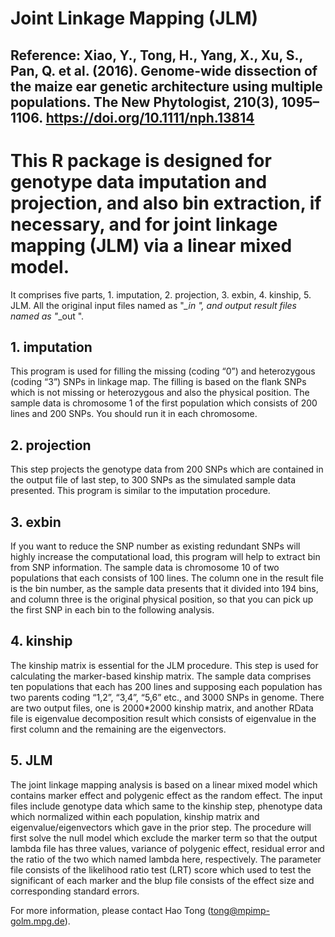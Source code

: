 # Joint Linkage Mapping (JLM)

## Reference: Xiao, Y., Tong, H., Yang, X., Xu, S., Pan, Q. et al. (2016). Genome-wide dissection of the maize ear genetic architecture using multiple populations. The New Phytologist, 210(3), 1095–1106. https://doi.org/10.1111/nph.13814

# This R package is designed for genotype data imputation and projection, and also bin extraction, if necessary, and for joint linkage mapping (JLM) via a linear mixed model.

It comprises five parts, 1. imputation, 2. projection, 3. exbin, 4. kinship, 5. JLM.
All the original input files named as "*_in ", and output result files named as "*_out ".

## 1. imputation
This program is used for filling the missing (coding “0”) and heterozygous (coding “3”) SNPs in linkage map. The filling is based on the flank SNPs which is not missing or heterozygous and also the physical position. The sample data is chromosome 1 of the first population which consists of 200 lines and 200 SNPs. You should run it in each chromosome.

## 2. projection
This step projects the genotype data from 200 SNPs which are contained in the output file of last step, to 300 SNPs as the simulated sample data presented. This program is similar to the imputation procedure.

## 3. exbin
If you want to reduce the SNP number as existing redundant SNPs will highly increase the computational load, this program will help to extract bin from SNP information. The sample data is chromosome 10 of two populations that each consists of 100 lines. The column one in the result file is the bin number, as the sample data presents that it divided into 194 bins, and column three is the original physical position, so that you can pick up the first SNP in each bin to the following analysis.

## 4. kinship
The kinship matrix is essential for the JLM procedure. This step is used for calculating the marker-based kinship matrix. The sample data comprises ten populations that each has 200 lines and supposing each population has two parents coding “1,2”, “3,4”, “5,6” etc., and 3000 SNPs in genome. There are two output files, one is 2000*2000 kinship matrix, and another RData file is eigenvalue decomposition result which consists of eigenvalue in the first column and the remaining are the eigenvectors. 

## 5. JLM
The joint linkage mapping analysis is based on a linear mixed model which contains marker effect and polygenic effect as the random effect. The input files include genotype data which same to the kinship step, phenotype data which normalized within each population, kinship matrix and eigenvalue/eigenvectors which gave in the prior step. The procedure will first solve the null model which exclude the marker term so that the output lambda file has three values, variance of polygenic effect, residual error and the ratio of the two which named lambda here, respectively. The parameter file consists of the likelihood ratio test (LRT) score which used to test the significant of each marker and the blup file consists of the effect size and corresponding standard errors.

For more information, please contact Hao Tong (tong@mpimp-golm.mpg.de).
